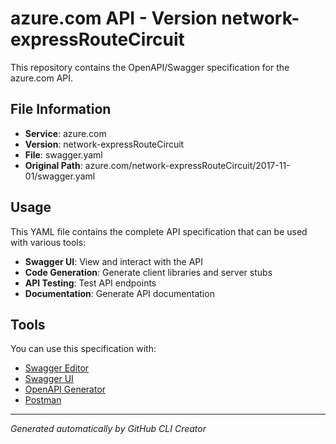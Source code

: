 # azure.com API - Version network-expressRouteCircuit

This repository contains the OpenAPI/Swagger specification for the azure.com API.

## File Information

- **Service**: azure.com
- **Version**: network-expressRouteCircuit
- **File**: swagger.yaml
- **Original Path**: azure.com/network-expressRouteCircuit/2017-11-01/swagger.yaml

## Usage

This YAML file contains the complete API specification that can be used with various tools:

- **Swagger UI**: View and interact with the API
- **Code Generation**: Generate client libraries and server stubs
- **API Testing**: Test API endpoints
- **Documentation**: Generate API documentation

## Tools

You can use this specification with:

- [Swagger Editor](https://editor.swagger.io/)
- [Swagger UI](https://swagger.io/tools/swagger-ui/)
- [OpenAPI Generator](https://openapi-generator.tech/)
- [Postman](https://www.postman.com/)

---

*Generated automatically by GitHub CLI Creator*

